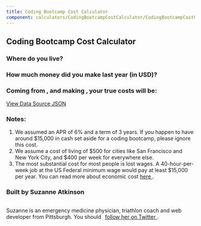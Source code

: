 ```yaml
---
title: Coding Bootcamp Cost Calculator
component: calculators/CodingBootcampCostCalculator/CodingBootcampCostCalculator.js
---
```

## Coding Bootcamp Cost Calculator

### Where do you <span>live</span>?
<div id='select-city'></div>

### How much <span>money</span> did you make last year (in USD)?
<div id='select-income'></div>

### Coming from <span id='city-label'></span>, and making <span id='last-years-income-label'></span>, your true costs will be:
<div id='chart-component'></div>

<div class='text-center'>
  <a href='/json/bootcamps.json'>
    View Data Source JSON
  </a>
</div>

### Notes:
<ol>
  <li>
    We assumed an APR of 6% and a term of 3 years. If you happen
    to have around $15,000 in cash set aside for a coding
    bootcamp, please ignore this cost.
  </li>
  <li>
    We assume a cost of living of $500 for cities like San
    Francisco and New York City, and $400 per week for
    everywhere else.
  </li>
  <li>
    The most substantial cost for most people is lost wages. A
    40-hour-per-week job at the US Federal minimum wage would
    pay at least $15,000 per year. You can read more about
    economic cost
    <a href='https://en.wikipedia.org/wiki/Economic_cost' rel='noopener noreferrer' target='_blank'>
      here
    </a>.
  </li>
</ol>

### Built by Suzanne Atkinson
<div class='col-sm-4 col-md-4'>
  <img alt='' class='img-responsive testimonial-image img-center' src='https://www.evernote.com/l/AHRIBndcq-5GwZVnSy1_D7lskpH4OcJcUKUB/image.png' />
</div>
<div class='col-sm-8 col-md-8'>
  <p>
    Suzanne is an emergency medicine physician, triathlon
    coach and web developer from Pittsburgh. You should
    &thinsp;
    <a href='https://twitter.com/intent/user?screen_name=SteelCityCoach' rel='noopener noreferrer' target='_blank'>
      follow her on Twitter
    </a>.
  </p>
</div>
